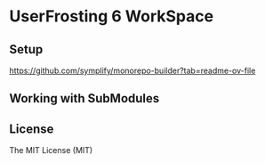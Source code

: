 # UserFrosting 6 WorkSpace

## Setup

https://github.com/symplify/monorepo-builder?tab=readme-ov-file

## Working with SubModules

## License

The MIT License (MIT)
